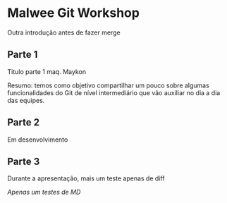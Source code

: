 # Malwee Git Workshop

Outra introdução antes de fazer merge

## Parte 1

Titulo parte 1 maq. Maykon

Resumo: temos como objetivo compartilhar um pouco sobre algumas funcionalidades do Git de nível intermediário que vão auxiliar no dia a dia das equipes.

## Parte 2

Em desenvolvimento

## Parte 3

Durante a apresentação, mais um teste apenas de diff

_Apenas um testes de MD_

